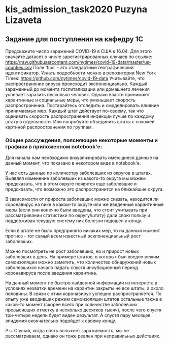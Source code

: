 # kis_admission_task2020 Puzyna Lizaveta
## Задание для поступления на кафедру 1С

Предскажите число заражений COVID-19 в США к 16.04.
Для этого скачайте датасет о числе зарегистрированных случаев по ссылке: https://raw.githubusercontent.com/nytimes/covid-19-data/master/us-counties.csv
Поле ‘fips’ - это стандартный географический идентификатор. Узнать подробности можно в репозитории New York Times: https://github.com/nytimes/covid-19-data
Учитывайте, что распространение вируса происходит экспоненциально. Каждый зараженный до момента госпитализации или домашнего лечения успевает заразить несколько человек. Однако власти принимают карантинные и социальные меры, что уменьшает скорость распространения. Постарайтесь отследить и смоделировать влияние принимаемых мер. Каждый штат действует по-своему, так что оценивать скорость распространения инфекции лучше по каждому штату в отдельности. Или попробуйте объединить штаты с похожей картиной распространения по группам.


### Общие рассуждения, поясняющие некоторые моменты и графики в приложенном notebook'е:
Для начала нам необходимо визуализировать имеющиеся данные на данный момент, что показано в некотором виде в notebook'е.

У нас есть данные по количеству заболевших из округов в штатах. Выявляя изменение заболевших из какого-то округа мы можем предсказать, что в этом округе появятся еще заболевшие и предсказать, что возможно это распространится на ближайшие округа.

В зависимости от прироста заболевших можно сказать, находится ли коронавирус на пике в каком-то округе или же введенные карантинные меры (если они конечно были введены, что стоит учитывать при рассматривании статистики по округу/штату) дали свою пользу и поддерживая текущую систему пик болезни подошел к концу.

Если в штате не было предпринято никаких мер, то на данный момент прогноз - тот самый всем известный эскпоненциальный рост заболевших.

Можно посмотреть не рост заболевших, но и прирост новых заболевших в день. На примере штатов, в которых был введен режим самоизоляции можно заметить, что количество обнаружений новых заболевшихся начало падать спустя инкубационный период коронавируса после введения карантина.

На данный момент по быстро найденной информации из интернета в условиях нехватки времени на карантин закрыты не все штаты, а около половины. В связи с этим коронавирус успешно распространяется. По опыту уже вводивших режим самоизоляции штатов остальные также в какой-то момент (скорее всего при количестве заболевших превысивших отметку в несколько десятков тысяч), после чего спустя три-четыре недели будет виден результат. А спустя пару месяцев эпидемия окончательно подойдет к своему концу.

P.s. Случай, когда опять вспыхнет заражаемость, мы не рассматриваем, однако он тоже реален при неправильных действиях.
